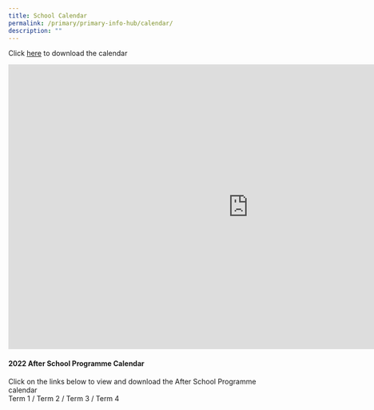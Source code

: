 ```yaml
---
title: School Calendar
permalink: /primary/primary-info-hub/calendar/
description: ""
---
```


<p>Click&nbsp;<a href="/files/website%202022%20Calendar%20Semester%20224%20Jun%202022.pdf" target="_blank" rel="noopener">here</a>&nbsp;to download the calendar</p>
<iframe src="https://docs.google.com/presentation/d/e/2PACX-1vThKfvQ-H6WgCdli_loidy1r_1CxQDFqqh_9Z8Ve6eQQJ8ttWImWEGKWyIT1cae9yjqOsGdZk69zaaV/embed?start=false&loop=false&delayms=10000" frameborder="0" width="960" height="569" allowfullscreen="true"></iframe>
<h4><strong>2022 After School Programme Calendar</strong></h4>
<p>Click on the links below to view and download the After School Programme calendar<br />Term 1&nbsp;/&nbsp;Term 2&nbsp;/&nbsp;Term 3&nbsp;/&nbsp;Term 4</p>
